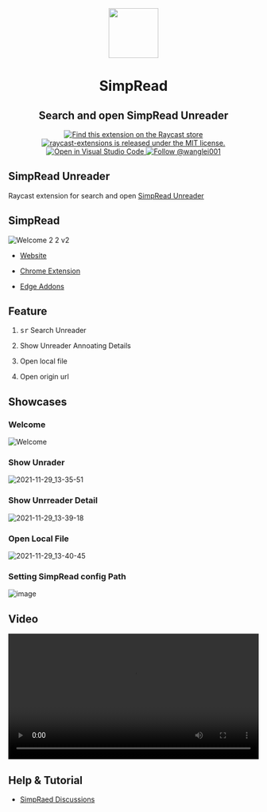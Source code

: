 <div align="center">
  <img
    src="https://simpread-1254315611.cos.ap-shanghai.myqcloud.com/mobile/apple-icon-180x180.png"
    width="100"
  />

  <h1>
    SimpRead
  </h1>

  <h2>
    Search and open SimpRead Unreader
  </h2>
  
  <p>
    <a href="https://www.raycast.com/kenshin/simpread">
      <img src="https://img.shields.io/badge/Raycast-store-red.svg"
        alt="Find this extension on the Raycast store"
      />
    </a>
    <a
      href="https://github.com/raycast/extensions/blob/master/LICENSE"
    >
      <img
        src="https://img.shields.io/badge/license-MIT-blue.svg"
        alt="raycast-extensions is released under the MIT license."
      />
    </a>
    <a href="https://open.vscode.dev/organization/repository">
      <img
        src="https://open.vscode.dev/badges/open-in-vscode.svg"
        alt="Open in Visual Studio Code"
      />
    </a>
    <a href="https://twitter.com/intent/follow?screen_name=wanglei001">
      <img
        src="https://img.shields.io/twitter/follow/wanglei001.svg?label=Follow%20@wanglei001"
        alt="Follow @wanglei001"
      />
    </a>
  </p>
</div>

## SimpRead Unreader

Raycast extension for search and open [SimpRead Unreader](https://simpread.pro/pro.html)

## SimpRead

![Welcome 2 2 v2](https://user-images.githubusercontent.com/81074/143820593-0c426e18-e1a3-475a-9f73-25d37e5206f7.png)

- [Website](https://simpread.pro)

- [Chrome Extension](https://chrome.google.com/webstore/detail/simpread-reader-view/ijllcpnolfcooahcekpamkbidhejabll)

- [Edge Addons](https://microsoftedge.microsoft.com/addons/detail/%E7%AE%80%E6%82%A6-simpread/clgdhlhfiocphghdkdbgdlmfaafccfmc?hl=zh-CN)

## Feature

1. <kbd>sr</kbd> Search Unreader

2. Show Unreader Annoating Details

3. Open local file

4. Open origin url

## Showcases

### Welcome

![Welcome](https://user-images.githubusercontent.com/81074/143815702-f4822899-862a-4814-8354-088237a5bba4.png)

### Show Unrader

![2021-11-29_13-35-51](https://user-images.githubusercontent.com/81074/143815341-b26cb8ba-dac9-45f9-8321-85fee9ed3aec.png)

### Show Unrreader Detail

![2021-11-29_13-39-18](https://user-images.githubusercontent.com/81074/143815342-414b37df-3a13-4974-8ab4-a34769bd1fbb.png)

### Open Local File

![2021-11-29_13-40-45](https://user-images.githubusercontent.com/81074/143815343-ae525a66-1443-4a73-9f28-0a78d121f3c7.png)

### Setting SimpRead config Path

![image](https://user-images.githubusercontent.com/81074/144406599-2188d65e-cc65-48b0-a529-21aed868e5e0.png)

## Video

<video controls width="100%">
    <source src="https://user-images.githubusercontent.com/81074/143815314-e6270ced-93e7-4e14-a708-1ce26ba756e1.mp4"
            type="video/mp4">
</video>

## Help & Tutorial

- [SimpRaed Discussions](https://github.com/Kenshin/simpread/discussions/3119)